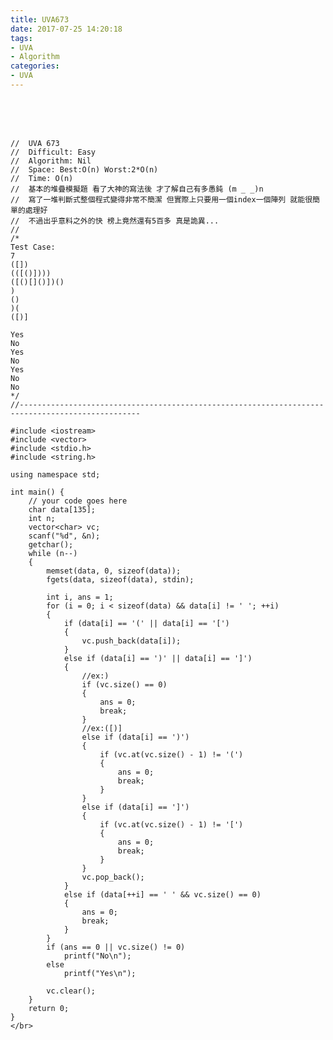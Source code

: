 ```yaml
---
title: UVA673
date: 2017-07-25 14:20:18
tags:
- UVA
- Algorithm
categories:
- UVA
---
```




 <br /> <br /> <br />

<!-- more -->



	//  UVA 673
	//  Difficult: Easy
	//	Algorithm: Nil
	//  Space: Best:O(n) Worst:2*O(n)
	//	Time: O(n)
	//  基本的堆疊模擬題 看了大神的寫法後 才了解自己有多愚鈍 (m _ _)n
	//  寫了一堆判斷式整個程式變得非常不簡潔 但實際上只要用一個index一個陣列 就能很簡單的處理好
	//  不過出乎意料之外的快 榜上竟然還有5百多 真是詭異...
	//  
	/*
	Test Case:
	7
	([])
	(([()])))
	([()[]()])()
	)
	()
	)(
	([)]

	Yes
	No
	Yes
	No
	Yes
	No
	No
	*/
	//-------------------------------------------------------------------------------------------------

	#include <iostream>
	#include <vector>
	#include <stdio.h>
	#include <string.h>

	using namespace std;

	int main() {
		// your code goes here
		char data[135];
		int n;
		vector<char> vc;
		scanf("%d", &n);
		getchar();
		while (n--)
		{
			memset(data, 0, sizeof(data));
			fgets(data, sizeof(data), stdin);

			int i, ans = 1;
			for (i = 0; i < sizeof(data) && data[i] != ' '; ++i)
			{
				if (data[i] == '(' || data[i] == '[')
				{
					vc.push_back(data[i]);
				}
				else if (data[i] == ')' || data[i] == ']')
				{
					//ex:)
					if (vc.size() == 0)
					{
						ans = 0;
						break;
					}
					//ex:([)]
					else if (data[i] == ')')
					{
						if (vc.at(vc.size() - 1) != '(')
						{
							ans = 0;
							break;
						}
					}
					else if (data[i] == ']')
					{
						if (vc.at(vc.size() - 1) != '[')
						{
							ans = 0;
							break;
						}
					}
					vc.pop_back();
				}
				else if (data[++i] == ' ' && vc.size() == 0)
				{
					ans = 0;
					break;
				}
			}
			if (ans == 0 || vc.size() != 0)
				printf("No\n");
			else
				printf("Yes\n");

			vc.clear();
		}
		return 0;
	}
	</br>
